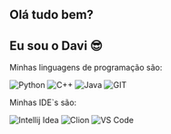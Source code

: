 ## Olá tudo bem? 
## Eu sou o Davi 😎

Minhas linguagens de programação são:

![Python](https://img.shields.io/badge/Python-3776AB?style=for-the-badge&logo=python&logoColor=white) 
![C++](https://img.shields.io/badge/C%2B%2B-00599C?style=for-the-badge&logo=c%2B%2B&logoColor=white) 
![Java](https://img.shields.io/badge/Java-ED8B00?style=for-the-badge&logo=openjdk&logoColor=white)
![GIT](https://img.shields.io/badge/GIT-E44C30?style=for-the-badge&logo=git&logoColor=white)

Minhas IDE`s são:

![Intellij Idea](https://img.shields.io/badge/IntelliJ_IDEA-000000.svg?style=for-the-badge&logo=intellij-idea&logoColor=white) 
![Clion](https://img.shields.io/badge/CLion-000000?style=for-the-badge&logo=clion&logoColor=white) 
![VS Code](https://img.shields.io/badge/Visual_Studio_Code-0078D4?style=for-the-badge&logo=visual%20studio%20code&logoColor=white)
<!---
SoaresD7/SoaresD7 is a ✨ special ✨ repository because its `README.md` (this file) appears on your GitHub profile.
You can click the Preview link to take a look at your changes.
--->
